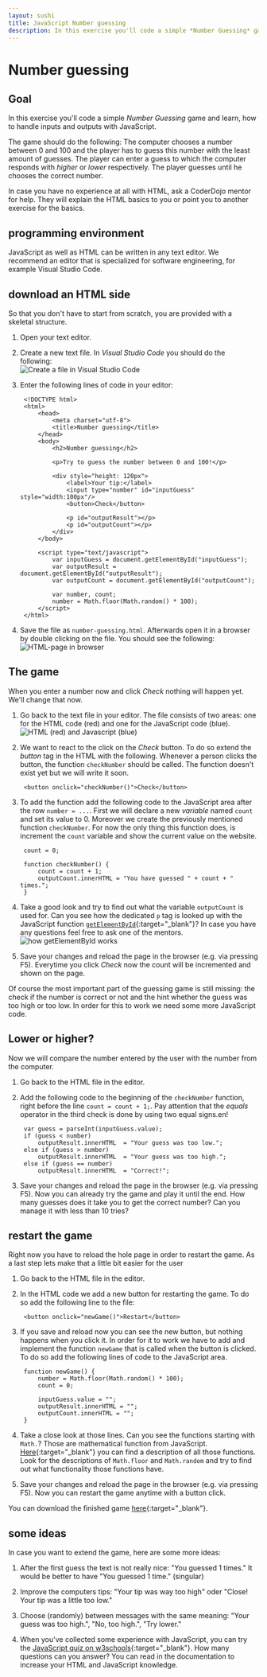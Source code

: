 ```yaml
---
layout: sushi
title: JavaScript Number guessing
description: In this exercise you'll code a simple *Number Guessing* game and learn, how to handle inputs and outputs with JavaScript.
---
```


# Number guessing

## Goal

In this exercise you'll code a simple *Number Guessing* game and learn, how to handle inputs and outputs with JavaScript.

The game should do the following: The computer chooses a number between 0 and 100 and the player has to guess this number with the least amount of guesses.
The player can enter a guess to which the computer responds with *higher* or *lower* respectively. The player guesses until he chooses the correct number. 

In case you have no experience at all with HTML, ask a CoderDojo mentor for help. They will explain the HTML basics to you or point you to another exercise for the basics.

## programming environment

JavaScript as well as HTML can be written in any text editor. 
We recommend an editor that is specialized for software engineering, for example Visual Studio Code. 

## download an HTML side

So that you don't have to start from scratch, you are provided with a skeletal structure. 

1. Open your text editor.

2. Create a new text file. In *Visual Studio Code* you should do the following: <br/>![Create a file in Visual Studio Code](javascript-number-guessing/code-neue-datei.png)

3. Enter the following lines of code in your editor:

        <!DOCTYPE html>
        <html>
        	<head>
        		<meta charset="utf-8">
        		<title>Number guessing</title>
        	</head>
        	<body>
        		<h2>Number guessing</h2>
        		
        		<p>Try to guess the number between 0 and 100!</p>
        		
        		<div style="height: 120px">
        			<label>Your tip:</label>
        			<input type="number" id="inputGuess" style="width:100px"/>
        			<button>Check</button>
        			
        			<p id="outputResult"></p>
        			<p id="outputCount"></p>
        		</div>
        	</body>
        	
        	<script type="text/javascript">
        		var inputGuess = document.getElementById("inputGuess");
        		var outputResult = document.getElementById("outputResult");
        		var outputCount = document.getElementById("outputCount");
        		
        		var number, count;
        		number = Math.floor(Math.random() * 100);
        	</script>
        </html>

4. Save the file as `number-guessing.html`. Afterwards open it in a browser by double clicking on the file. You should see the following:<br/>
![HTML-page in browser](javascript-number-guessing/html-seite.png)

## The game

When you enter a number now and click *Check* nothing will happen yet. We'll change that now. 

1. Go back to the text file in your editor. 
The file consists of two areas: one for the HTML code (red) and one for the JavaScript code (blue). <br/>
![HTML (red) and Javascript (blue)](javascript-number-guessing/html-javascript.png)

2. We want to react to the click on the *Check* button. To do so extend the *button* tag in the HTML with the following. 
Whenever a person clicks the button, the function `checkNumber` should be called. The function doesn't exist yet but we will write it soon. 

        <button onclick="checkNumber()">Check</button>

3. To add the function add the following code to the JavaScript area after the row `number = ...`. First we will declare a new *variable* named `count` and set its value to 0.
Moreover we create the previously mentioned function `checkNumber`. For now the only thing this function does, is increment the `count` variable and show the current value on the website.

        count = 0;
    
        function checkNumber() {
    		count = count + 1;
    		outputCount.innerHTML = "You have guessed " + count + " times.";
        }

4. Take a good look and try to find out what the variable `outputCount` is used for. 
Can you see how the dedicated `p` tag is looked up with the JavaScript function [`getElementById`](http://www.w3schools.com/jsref/met_doc_getelementbyid.asp){:target="_blank"}?
In case you have any questions feel free to ask one of the mentors.<br/>
![how getElementById works](javascript-number-guessing/getElementById.png)

5. Save your changes and reload the page in the browser (e.g. via pressing F5). Everytime you click *Check* now the count will be incremented and shown on the page.
	
Of course the most important part of the guessing game is still missing: the check if the number is correct or not and the hint whether the guess was too high or too low.
In order for this to work we need some more JavaScript code.

## Lower or higher?

Now we will compare the number entered by the user with the number from the computer. 

1. Go back to the HTML file in the editor. 

2. Add the following code to the beginning of the `checkNumber` function, right before the line `count = count + 1;`. 
Pay attention that the *equals* operator in the third check is done by using two equal signs.en!

        var guess = parseInt(inputGuess.value);			
        if (guess < number)
            outputResult.innerHTML  = "Your guess was too low.";
        else if (guess > number)
            outputResult.innerHTML  = "Your guess was too high.";
        else if (guess == number)
            outputResult.innerHTML  = "Correct!";		

5. Save your changes and reload the page in the browser (e.g. via pressing F5). Now you can already try the game and play it until the end. 
How many guesses does it take you to get the correct number? Can you manage it with less than 10 tries?
 
## restart the game

Right now you have to reload the hole page in order to restart the game. As a last step lets make that a little bit easier for the user

1. Go back to the HTML file in the editor. 

2. In the HTML code we add a new button for restarting the game. To do so add the following line to the file:

        <button onclick="newGame()">Restart</button>

3. If you save and reload now you can see the new button, but nothing happens when you click it. In order for it to work we have to add and implement the function `newGame`
that is called when the button is clicked. To do so add the following lines of code to the JavaScript area.

        function newGame() {
            number = Math.floor(Math.random() * 100);
            count = 0;
    	
            inputGuess.value = "";
            outputResult.innerHTML = "";
            outputCount.innerHTML = "";
        }
	
4. Take a close look at those lines. Can you see the functions starting with `Math.`? Those are mathematical function from JavaScript. 
[Here](http://www.w3schools.com/jsref/jsref_obj_math.asp){:target="_blank"} you can find a description of all those functions. 
Look for the descriptions of `Math.floor` and `Math.random` and try to find out what functionality those functions have.

5. Save your changes and reload the page in the browser (e.g. via pressing F5). Now you can restart the game anytime with a button click.

You can download the finished game [here](javascript-number-guessing/zahlen-raten-final.html){:target="_blank"}.

## some ideas

In case you want to extend the game, here are some more ideas:

1. After the first guess the text is not really nice: "You guessed 1 times." It would be better to have "You guessed 1 time." (singular)

2. Improve the computers tips: "Your tip was way too high" oder "Close! Your tip was a little too low."

3. Choose (randomly) between messages with the same meaning: "Your guess was too high.", "No, too high.", "Try lower."

4. When you've collected some experience with JavaScript, you can try the [JavaScript quiz on w3schools](http://www.w3schools.com/js/js_quiz.asp){:target="_blank"}. 
How many questions can you answer? You can read in the documentation to increase your HTML and JavaScript knowledge. 